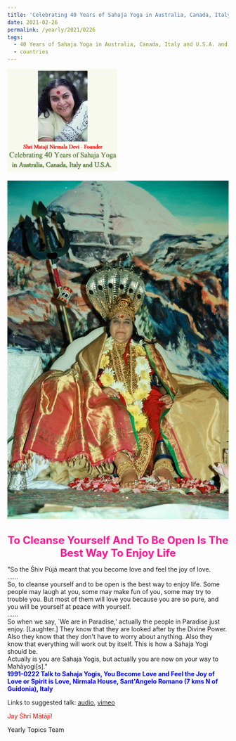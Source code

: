 ```yaml
---
title: 'Celebrating 40 Years of Sahaja Yoga in Australia, Canada, Italy and U.S.A. and its Culture, Post 8'
date: 2021-02-26
permalink: /yearly/2021/0226
tags:
  - 40 Years of Sahaja Yoga in Australia, Canada, Italy and U.S.A. and its Culture
  - countries
---
```


<div style="text-align: left"><img src="/images/Celebrating40YearsSahajaYoga.png" width="250" /></div><br>

<div style="text-align: center"><img src="/images/image634.png" /></div>

<br>
<p style="color:DeepPink; text-align:center">
<font size="+2"><b>To Cleanse Yourself And To Be Open Is The Best Way To Enjoy Life</b><br></font>
</p>

<p>
"So the Śhiv Pūjā meant that you become love and feel the joy of love.<br>
......<br>
So, to cleanse yourself and to be open is the best way to enjoy life. Some people may laugh at you, some may make fun of you, some may try to trouble you. But most of them will love you because you are so pure, and you will be yourself at peace with yourself.<br>
......<br>
So when we say, `We are in Paradise,' actually the people in Paradise just enjoy. [Laughter.] They know that they are looked after by the Divine Power. Also they know that they don't have to worry about anything. Also they know that everything will work out by itself. This is how a Sahaja Yogi should be.<br>
Actually is you are Sahaja Yogis, but actually you are now on your way to Mahāyogi[s]."<br>
<font color="blue"><b>1991-0222 Talk to Sahaja Yogis, You Become Love and Feel the Joy of Love or Spirit is Love, Nirmala House, Sant'Angelo Romano (7 kms N of Guidonia), Italy</b></font><br>
</p>

Links to suggested talk: <a href="https://soundcloud.com/nirmala-vidya-portal/1991-0222-divine-love-opt-rome"> audio</a>, <a href="https://vimeo.com/543873220"> vimeo</a><br>

<p style="color:red;">Jay Śhrī Mātājī!<br></p>

Yearly Topics Team